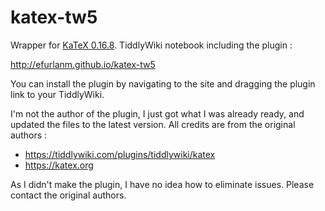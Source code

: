 # katex-tw5

Wrapper for [KaTeX 0.16.8](https://katex.org/). TiddlyWiki notebook including the plugin :

http://efurlanm.github.io/katex-tw5

You can install the plugin by navigating to the site and dragging the plugin link to your TiddlyWiki.

I'm not the author of the plugin, I just got what I was already ready, and updated the files to the latest version. All credits are from the original authors :

* https://tiddlywiki.com/plugins/tiddlywiki/katex
* https://katex.org

As I didn't make the plugin, I have no idea how to eliminate issues. Please contact the original authors.


